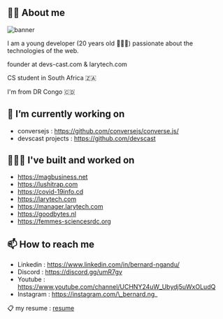 ## ✌🏽 About me

![banner](https://github.com/bernard-ng/bernard-ng/blob/master/assets/ng-banner.png)

I am a young developer (20 years old 💁🏾‍♂️) passionate about the technologies of the web.

founder at devs-cast.com & larytech.com

CS student in South Africa  🇿🇦

I'm from DR Congo 🇨🇩


## 🔭 I’m currently working on 
- conversejs : https://github.com/conversejs/converse.js/
- devscast projects : https://github.com/devscast

## 👨🏽‍🔧 I've built and worked on
- https://magbusiness.net
- https://lushitrap.com
- https://covid-19info.cd
- https://larytech.com
- https://manager.larytech.com
- https://goodbytes.nl
- https://femmes-sciencesrdc.org

## 📫 How to reach me
- Linkedin : https://www.linkedin.com/in/bernard-ngandu/
- Discord : https://discord.gg/umR7gv
- Youtube : https://www.youtube.com/channel/UCHNY24uW_Ubydj5uWxOLudQ
- Instagram : https://instagram.com/\_bernard.ng_

📋 my resume : [resume](https://github.com/bernard-ng/bernard-ng/blob/master/assets)
